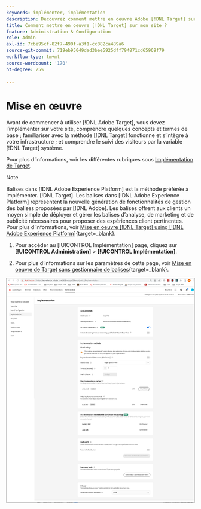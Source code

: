 ```yaml
---
keywords: implémenter, implémentation
description: Découvrez comment mettre en oeuvre Adobe [!DNL Target] sur votre site. Définissez vos paramètres globaux, votre méthode de mise en oeuvre (SDK Web AEP ou at.js), etc.
title: Comment mettre en oeuvre [!DNL Target] sur mon site ?
feature: Administration & Configuration
role: Admin
exl-id: 7cbe95cf-82f7-490f-a3f1-cc882ca489a6
source-git-commit: 719eb95049dad3bee5925dff794871cd65969f79
workflow-type: tm+mt
source-wordcount: '170'
ht-degree: 25%

---
```


# Mise en œuvre

Avant de commencer à utiliser [!DNL Adobe Target], vous devez l’implémenter sur votre site, comprendre quelques concepts et termes de base ; familiariser avec la méthode [!DNL Target] fonctionne et s’intègre à votre infrastructure ; et comprendre le suivi des visiteurs par la variable [!DNL Target] système.

Pour plus d’informations, voir les différentes rubriques sous [Implémentation de Target](/help/main/c-implementing-target/implementing-target.md).

>[!NOTE]
>
>Balises dans [!DNL Adobe Experience Platform] est la méthode préférée à implémenter. [!DNL Target]. Les balises dans [!DNL Adobe Experience Platform] représentent la nouvelle génération de fonctionnalités de gestion des balises proposées par [!DNL Adobe]. Les balises offrent aux clients un moyen simple de déployer et gérer les balises d’analyse, de marketing et de publicité nécessaires pour proposer des expériences client pertinentes. Pour plus d’informations, voir [Mise en oeuvre [!DNL Target] using [!DNL Adobe Experience Platform]](https://developer.adobe.com/target/implement/client-side/atjs/how-to-deployatjs/implement-target-using-adobe-launch/){target=_blank}.

1. Pour accéder au [!UICONTROL Implémentation] page, cliquez sur **[!UICONTROL Administration]** > **[!UICONTROL Implémentation]**.

1. Pour plus d’informations sur les paramètres de cette page, voir [Mise en oeuvre de Target sans gestionnaire de balises](https://developer.adobe.com/target/implement/client-side/atjs/how-to-deployatjs/implement-target-without-a-tag-manager/){target=_blank}.

![Page de mise en oeuvre](/help/main/administrating-target/assets/implementation.png)
